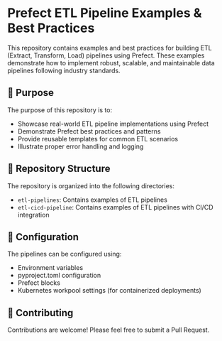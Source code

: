 # Prefect ETL Pipeline Examples & Best Practices

This repository contains examples and best practices for building ETL (Extract, Transform, Load) pipelines using Prefect. These examples demonstrate how to implement robust, scalable, and maintainable data pipelines following industry standards.

## 🎯 Purpose

The purpose of this repository is to:
- Showcase real-world ETL pipeline implementations using Prefect
- Demonstrate Prefect best practices and patterns
- Provide reusable templates for common ETL scenarios
- Illustrate proper error handling and logging

## 📁 Repository Structure
The repository is organized into the following directories:
- `etl-pipelines`: Contains examples of ETL pipelines
- `etl-cicd-pipeline`: Contains examples of ETL pipelines with CI/CD integration

## 🔧 Configuration

The pipelines can be configured using:
- Environment variables
- pyproject.toml configuration
- Prefect blocks
- Kubernetes workpool settings (for containerized deployments)

## 🤝 Contributing

Contributions are welcome! Please feel free to submit a Pull Request.
